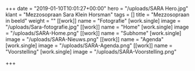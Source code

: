 +++
date = "2019-01-10T10:01:27+00:00"
hero = "/uploads/SARA Hero.jpg"
klant = "Mezzosopraan Sara Klein Horsman"
tags = []
title = "Mezzosopraan in beeld"
weight = ""
[[work]]
name = "Fotografie"
[work.single]
image = "/uploads/Sara-fotografie.jpg"
[[work]]
name = "Home"
[work.single]
image = "/uploads/SARA-Home.png"
[[work]]
name = "Subhome"
[work.single]
image = "/uploads/SARA-Nieuws.png"
[[work]]
name = "Agenda"
[work.single]
image = "/uploads/SARA-Agenda.png"
[[work]]
name = "Voorstelling"
[work.single]
image = "/uploads/SARA-Voorstelling.png"

+++
